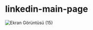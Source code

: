 # linkedin-main-page
![Ekran Görüntüsü (15)](https://user-images.githubusercontent.com/103112821/181914177-9c6f18a8-0cb6-4cb7-a35e-827a983be008.png)
